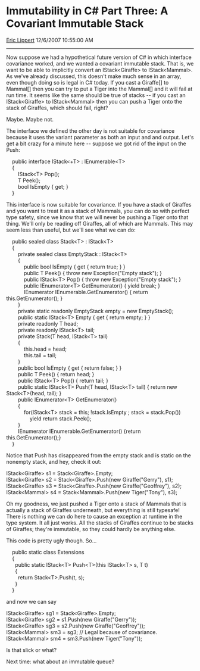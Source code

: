 # Immutability in C\# Part Three: A Covariant Immutable Stack

[Eric Lippert](https://social.msdn.microsoft.com/profile/Eric%20Lippert) 12/6/2007 10:55:00 AM

-----

Now suppose we had a hypothetical future version of C\# in which interface covariance worked, and we wanted a covariant immutable stack. That is, we want to be able to implicitly convert an IStack\<Giraffe\> to IStack\<Mammal\>. As we've already discussed, this doesn't make much sense in an array, even though doing so is legal in C\# today. If you cast a Giraffe\[\] to Mammal\[\] then you can try to put a Tiger into the Mammal\[\] and it will fail at run time. It seems like the same should be true of stacks -- if you cast an IStack\<Giraffe\> to IStack\<Mammal\> then you can push a Tiger onto the stack of Giraffes, which should fail, right?

Maybe. Maybe not.

The interface we defined the other day is not suitable for covariance because it uses the variant parameter as both an input and and output. Let's get a bit crazy for a minute here -- suppose we got rid of the input on the Push:

 

    public interface IStack\<+T\> : IEnumerable\<T\>  
    {  
        IStack\<T\> Pop();  
        T Peek();  
        bool IsEmpty { get; }  
    }

This interface is now suitable for covariance. If you have a stack of Giraffes and you want to treat it as a stack of Mammals, you can do so with perfect type safety, since we know that we will never be pushing a Tiger onto that thing. We'll only be reading off Giraffes, all of which are Mammals. This may seem less than useful, but we'll see what we can do:

 

    public sealed class Stack\<T\> : IStack\<T\>  
    {  
        private sealed class EmptyStack : IStack\<T\>  
        {  
            public bool IsEmpty { get { return true; } }  
            public T Peek() { throw new Exception("Empty stack"); }  
            public IStack\<T\> Pop() { throw new Exception("Empty stack"); }  
            public IEnumerator\<T\> GetEnumerator() { yield break; }  
            IEnumerator IEnumerable.GetEnumerator() { return this.GetEnumerator(); }  
        }  
        private static readonly EmptyStack empty = new EmptyStack();  
        public static IStack\<T\> Empty { get { return empty; } }  
        private readonly T head;  
        private readonly IStack\<T\> tail;  
        private Stack(T head, IStack\<T\> tail)  
        {  
            this.head = head;  
            this.tail = tail;  
        }  
        public bool IsEmpty { get { return false; } }  
        public T Peek() { return head; }  
        public IStack\<T\> Pop() { return tail; }  
        public static IStack\<T\> Push(T head, IStack\<T\> tail) { return new Stack\<T\>(head, tail); }  
        public IEnumerator\<T\> GetEnumerator()  
        {  
            for(IStack\<T\> stack = this; \!stack.IsEmpty ; stack = stack.Pop())  
                yield return stack.Peek();  
        }  
        IEnumerator IEnumerable.GetEnumerator() {return this.GetEnumerator();}  
    }

Notice that Push has disappeared from the empty stack and is static on the nonempty stack, and hey, check it out:

 

IStack\<Giraffe\> s1 = Stack\<Giraffe\>.Empty;  
IStack\<Giraffe\> s2 = Stack\<Giraffe\>.Push(new Giraffe("Gerry"), s1);  
IStack\<Giraffe\> s3 = Stack\<Giraffe\>.Push(new Giraffe("Geoffrey"), s2);  
IStack\<Mammal\> s4 = Stack\<Mammal\>.Push(new Tiger("Tony"), s3);

Oh my goodness, we just pushed a Tiger onto a stack of Mammals that is actually a stack of Giraffes underneath, but everything is still typesafe\! There is nothing we can do here to cause an exception at runtime in the type system. It all just works. All the stacks of Giraffes continue to be stacks of Giraffes; they're immutable, so they could hardly be anything else.

This code is pretty ugly though. So...

 

    public static class Extensions  
    {  
      public static IStack\<T\> Push\<T\>(this IStack\<T\> s, T t)  
      {  
        return Stack\<T\>.Push(t, s);  
      }  
    }

and now we can say

 

IStack\<Giraffe\> sg1 = Stack\<Giraffe\>.Empty;  
IStack\<Giraffe\> sg2 = s1.Push(new Giraffe("Gerry"));  
IStack\<Giraffe\> sg3 = s2.Push(new Giraffe("Geoffrey"));  
IStack\<Mammal\> sm3 = sg3; // Legal because of covariance.  
IStack\<Mammal\> sm4 = sm3.Push(new Tiger("Tony"));

Is that slick or what?

Next time: what about an immutable queue?

